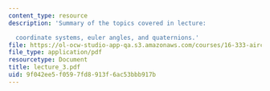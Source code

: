 ```yaml
---
content_type: resource
description: 'Summary of the topics covered in lecture:

  coordinate systems, euler angles, and quaternions.'
file: https://ol-ocw-studio-app-qa.s3.amazonaws.com/courses/16-333-aircraft-stability-and-control-fall-2004/9f042ee5f0597fd8913f6ac53bbb917b_lecture_3.pdf
file_type: application/pdf
resourcetype: Document
title: lecture_3.pdf
uid: 9f042ee5-f059-7fd8-913f-6ac53bbb917b
---
```

